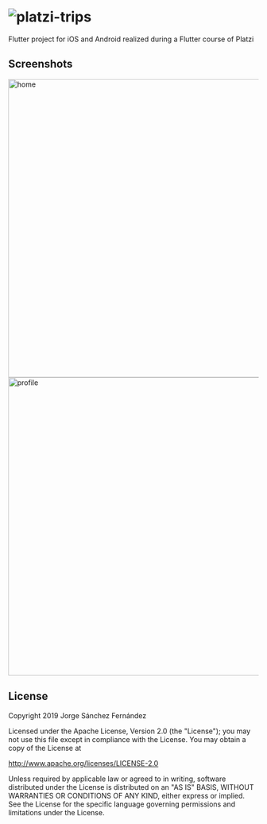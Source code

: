 # ![platzi-trips](https://user-images.githubusercontent.com/5593590/63033894-abf91b00-beb8-11e9-8780-7342cbe7e972.png)
Flutter project for iOS and Android realized during a Flutter course of Platzi

## Screenshots

<img width="600" alt="home" src="https://user-images.githubusercontent.com/5593590/63367134-7a31f980-c37b-11e9-8246-25c224b338e6.png">
<img width="600" alt="profile" src="https://user-images.githubusercontent.com/5593590/63367136-7a31f980-c37b-11e9-8753-edf67ea24243.png">

## License

Copyright 2019 Jorge Sánchez Fernández

Licensed under the Apache License, Version 2.0 (the "License");
you may not use this file except in compliance with the License.
You may obtain a copy of the License at

  http://www.apache.org/licenses/LICENSE-2.0

Unless required by applicable law or agreed to in writing, software
distributed under the License is distributed on an "AS IS" BASIS,
WITHOUT WARRANTIES OR CONDITIONS OF ANY KIND, either express or implied.
See the License for the specific language governing permissions and
limitations under the License.
